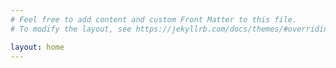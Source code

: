 ```yaml
---
# Feel free to add content and custom Front Matter to this file.
# To modify the layout, see https://jekyllrb.com/docs/themes/#overriding-theme-defaults

layout: home
---
```





<div id="results-meta"><span id="hits"></span></div>

<table id="search-results"></table><!-- /search-results -->

<div id="pagination"></div>



<script>
 var csvdata = {{ site.data.colophons | jsonify }};
</script>

<script src="assets/js/search.js"></script>

